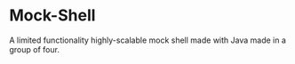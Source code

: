 # Mock-Shell
A limited functionality highly-scalable mock shell made with Java made in a group of four.
